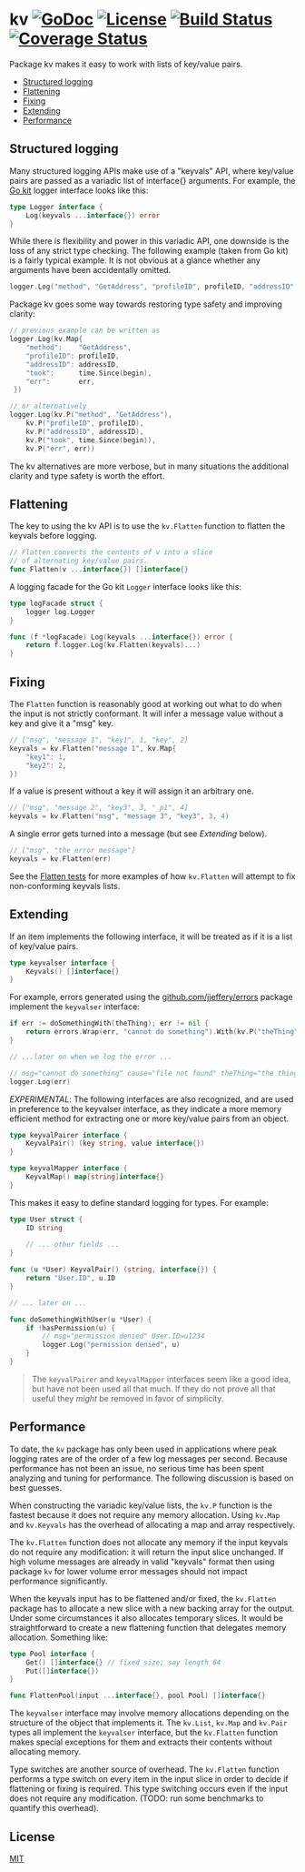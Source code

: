 # kv [![GoDoc](https://godoc.org/github.com/jjeffery/kv?status.svg)](https://godoc.org/github.com/jjeffery/kv) [![License](http://img.shields.io/badge/license-MIT-green.svg?style=flat)](https://raw.githubusercontent.com/jjeffery/kv/master/LICENSE.md) [![Build Status](https://travis-ci.org/jjeffery/kv.svg?branch=master)](https://travis-ci.org/jjeffery/kv) [![Coverage Status](https://coveralls.io/repos/github/jjeffery/kv/badge.svg?branch=master)](https://coveralls.io/github/jjeffery/kv?branch=master)

Package kv makes it easy to work with lists of key/value pairs.

- [Structured logging](#structured-logging)
- [Flattening](#flattening)
- [Fixing](#fixing)
- [Extending](#extending)
- [Performance](#performance)

## Structured logging

Many structured logging APIs make use of a "keyvals" API, where key/value
pairs are passed as a variadic list of interface{} arguments.
For example, the [Go kit](https://github.com/go-kit/kit/tree/master/log) 
logger interface looks like this:

```go
type Logger interface {
    Log(keyvals ...interface{}) error
}
```

While there is flexibility and power in this variadic API,
one downside is the loss of any strict type checking. The following 
example (taken from Go kit) is a fairly typical example.
It is not obvious at a glance whether any arguments have been accidentally 
omitted.

```go
logger.Log("method", "GetAddress", "profileID", profileID, "addressID", addressID, "took", time.Since(begin), "err", err)
```
Package kv goes some way towards restoring type safety and improving clarity:
```go
// previous example can be written as
logger.Log(kv.Map{
    "method":    "GetAddress",
    "profileID": profileID,
    "addressID": addressID,
    "took":      time.Since(begin),
    "err":       err,
 })

// or alternatively
logger.Log(kv.P("method", "GetAddress"),
    kv.P("profileID", profileID),
    kv.P("addressID", addressID),
    kv.P("took", time.Since(begin)),
    kv.P("err", err))
```

The kv alternatives are more verbose, but in many situations the additional
clarity and type safety is worth the effort.

## Flattening

The key to using the kv API is to use the `kv.Flatten` function to flatten
the keyvals before logging.

```go
// Flatten converts the contents of v into a slice
// of alternating key/value pairs.
func Flatten(v ...interface{}) []interface{}
```

A logging facade for the Go kit `Logger` interface looks like this:

```go
type logFacade struct {
    logger log.Logger
}

func (f *logFacade) Log(keyvals ...interface{}) error {
    return f.logger.Log(kv.Flatten(keyvals)...)
}
```

## Fixing

The `Flatten` function is reasonably good at working out what to do when
the input is not strictly conformant. It will infer a message value without 
a key and give it a "msg" key.

```go
// ["msg", "message 1", "key1", 1, "key", 2]
keyvals = kv.Flatten("message 1", kv.Map{
    "key1": 1,
    "key2": 2,
})
```

If a value is present without a key it will assign it an arbitrary one.
```go
// ["msg", "message 2", "key3", 3, "_p1", 4]
keyvals = kv.Flatten("msg", "message 3", "key3", 3, 4)
```

A single error gets turned into a message (but see *Extending* below).
```go
// ["msg", "the error message"]
keyvals = kv.Flatten(err)
```

See the [Flatten tests](https://github.com/jjeffery/kv/blob/master/flatten_test.go)
for more examples of how `kv.Flatten` will attempt to fix non-conforming 
keyvals lists.

## Extending

If an item implements the following interface, it will be treated as if it
is a list of key/value pairs.

```go
type keyvalser interface {
    Keyvals() []interface{}
}
```

For example, errors generated using the 
[github.com/jjeffery/errors](https://github.com/jjeffery/errors) package 
implement the `keyvalser` interface:

```go
if err := doSomethingWith(theThing); err != nil {
    return errors.Wrap(err, "cannot do something").With(kv.P("theThing", theThing))
}

// ...later on when we log the error ...

// msg="cannot do something" cause="file not found" theThing="the thing"
logger.Log(err)

```

*EXPERIMENTAL*: The following interfaces are also recognized, and are used in preference
to the keyvalser interface, as they indicate a more memory efficient
method for extracting one or more key/value pairs from an object.

```go
type keyvalPairer interface {
	KeyvalPair() (key string, value interface{})
}
```

```go
type keyvalMapper interface {
	KeyvalMap() map[string]interface{}
}
```

This makes it easy to define standard logging for types. For example:

```go
type User struct {
	ID string
	
	// ... other fields ...
}

func (u *User) KeyvalPair() (string, interface{}) {
	return "User.ID", u.ID
}

// ... later on ...

func doSomethingWithUser(u *User) {
	if !hasPermission(u) {
		// msg="permission denied" User.ID=u1234 
		logger.Log("permission denied", u)
	}
}
```

> The `keyvalPairer` and `keyvalMapper` interfaces seem like a good idea,
but have not been used all that much. If they do not prove all that useful
they *might* be removed in favor of simplicity.

## Performance

To date, the `kv` package has only been used in applications where peak 
logging rates are of the order of a few log messages per second. Because
performance has not been an issue, no serious time has been spent
analyzing and tuning for performance. The following discussion is based
on best guesses.

When constructing the variadic key/value lists, the `kv.P` function is the
fastest because it does not require any memory allocation. Using  `kv.Map` 
and `kv.Keyvals` has the overhead of allocating a map and array respectively.

The `kv.Flatten` function does not allocate any memory if the input keyvals
do not require any modification: it will return the input slice unchanged.
If high volume messages are already in valid "keyvals" format then using
package `kv` for lower volume error messages should not impact performance
significantly.

When the keyvals input has to be flattened and/or fixed, the `kv.Flatten` 
package has to allocate a new slice with a new backing array for the output.
Under some circumstances it also allocates temporary slices. It would be 
straightforward to create a new flattening function that delegates memory
allocation. Something like:

```go
type Pool interface {
	Get() []interface{} // fixed size; say length 64
	Put([]interface{})
}

func FlattenPool(input ...interface{}, pool Pool) []interface{}
```

The `keyvalser` interface may involve memory allocations depending on the
structure of the object that implements it. The `kv.List`, `kv.Map` and 
`kv.Pair` types all implement the `keyvalser` interface, but the
`kv.Flatten` function makes special exceptions for them and extracts 
their contents without allocating memory.

Type switches are another source of overhead. The `kv.Flatten` function
performs a type switch on every item in the input slice in order to decide 
if flattening or fixing is required. This type switching occurs even if the 
input does not require any modification. (TODO: run some benchmarks to
quantify this overhead).

## License

[MIT](https://raw.githubusercontent.com/jjeffery/kv/master/LICENSE.md)
